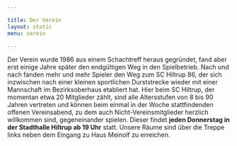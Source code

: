 ```yaml
---

title: Der Verein
layout: static
menu: verein

---
```


Der Verein wurde 1986 aus einem Schachtreff heraus gegründet, fand aber erst einige Jahre später den endgültigen Weg in den Spielbetrieb. Nach und nach fanden mehr und mehr Spieler den Weg zum SC Hiltrup 86, der sich inzwischen nach einer kleinen sportlichen Durststrecke wieder mit einer Mannschaft im Bezirksoberhaus etabliert hat. Hier beim SC Hiltrup, der momentan etwa 20 Mitglieder zählt, sind alle Altersstufen von 8 bis 90 Jahren vertreten und können beim einmal in der Woche stattfindenden offenen Vereinsabend, zu dem auch Nicht-Vereinsmitglieder herzlich willkommen sind, gegeneinander spielen. Dieser findet **jeden Donnerstag in der Stadthalle Hiltrup ab 19 Uhr** statt. Unsere Räume sind über die Treppe links neben dem Eingang zu Haus Meinolf zu erreichen.

